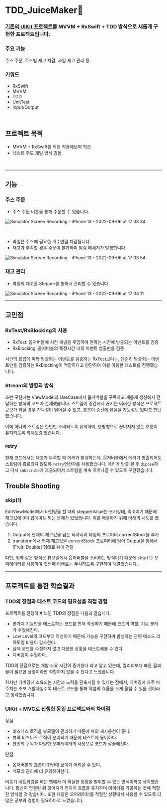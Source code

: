 # TDD_JuiceMaker🥤
### [기존의 UIKit 프로젝트](https://github.com/horeng2/3.ios-juice-maker)를 MVVM + RxSwift + TDD 방식으로 새롭게 구현한 프로젝트입니다.
### 주요 기능 
주스 주문, 주스별 재고 차감, 과일 재고 관리 등

### 키워드
- RxSwift
- MVVM
- TDD
- UnitTest
- Input/Output
<br/>

## 프로젝트 목적
- MVVM + RxSwift를 직접 적용해보며 학습
- 테스트 주도 개발 방식 경험
<br/>

---

## 기능
### 주스 주문
- 주스 주문 버튼을 통해 주문할 수 있습니다.

![Simulator Screen Recording - iPhone 13 - 2022-09-06 at 17 03 34](https://user-images.githubusercontent.com/87305744/188597359-3287e74f-da00-4be0-b70c-a9ddd1b59c28.gif)

<br/>

- 과일은 주스에 필요한 개수만큼 차감됩니다.
- 재고가 부족할 경우 주문이 불가하며 알림 메세지가 발생합니다.

![Simulator Screen Recording - iPhone 13 - 2022-09-06 at 17 03 54](https://user-images.githubusercontent.com/87305744/188597700-ca4a67c6-a74a-4646-8ff8-a5a759265a6a.gif)


### 재고 관리
- 과일의 재고를 Stepper를 통해서 관리할 수 있습니다.

![Simulator Screen Recording - iPhone 13 - 2022-09-06 at 17 04 11](https://user-images.githubusercontent.com/87305744/188597738-4b4a67c4-f27f-49c2-86ce-bbfaef9dfcec.gif)

---

## 고민점
### RxTest/RxBlocking의 사용
- RxTest: 옵저버블에 시간 개념을 주입하여 원하는 시간에 방출되는 이벤트를 검증
- RxBlocking: 옵저버블의 특정시간 내의 이벤트 방출만을 검증

시간의 흐름에 따라 방출되는 이벤트를 검증하는 RxTest보다는, 단순히 방출되는 이벤트만을 검증하는 RxBlocking이 적합하다고 판단하여 이를 이용한 테스트를 진행했습니다.
<br/>

### Stream의 방향과 방식
초반 구현에는 ViewModel과 UseCase에서 옵저버블을 구독하고 새롭게 생성해서 전달하는 방식의 코드가 존재했습니다. 스트림이 중간에서 끊기는 이러한 방식은 프로젝트 규모가 커질 경우 가독성이 떨어질 수 있고, 흐름이 중간에 유실될 가능성도 있다고 판단했습니다. 

이에 하나의 스트림은 한번만 소비되도록 유의하며, 한방향으로 끊어지지 않는 흐름이 유지되도록 리팩토링 했습니다.
<br/>

### retry
현재 코드에서는 재고가 부족할 때 에러가 발생하는데, 옵저버블에서 에러가 방출되어도 스트림이 종료되지 않도록 `retry`연산자를 사용했습니다. 에러가 방출 된 후 `dipose`하고 다시 `subscribe`가 호출되어서 스트림을 계속 이어나갈 수 있도록 구현했습니다.
<br/>

## Trouble Shooting
### skip(1)
EditViewModel에서 바인딩을 할 때의 stepperValue는 초기상태, 즉 0이기 때문에 재고값에 0이 업데이트 되는 문제가 있었습니다.
이를 해결하기 위해 아래의 시도를 했습니다.

1. Output에 현재의 재고값을 담는 딕셔너리 타입의 프로퍼티 currentStock을 추가
2. transform에서 현재 재고값을 currentStock 프로퍼티에 담아 Output을 통해서 [Fruit: Double] 형태로 뷰에 전달
    
다만, 위와 같은 방식은 뷰모델에서 옵저버블을 소비하는 방식이기 때문에 `skip(1)` 오퍼레이터를 사용하여 첫번째 이벤트는 무시하도록 구현하여 해결했습니다.

---

## 프로젝트를 통한 학습결과
### TDD의 장점과 테스트 코드의 필요성을 직접 경험
프로젝트를 진행하며 느낀 TDD의 장점은 다음과 같습니다.
- 한가지 기능만을 테스트하는 코드를 먼저 작성하기 때문에 코드의 역할, 기능 분리가 수월해진다.
- Low Level의 코드부터 작성하기 때문에 기능을 구현하며 발생하는 관련 메소드 리팩토링 비용이 감소한다.
- 실제 코드를 수정하지 않고 다양한 상황을 테스트해볼 수 있다.
- 디버깅이 수월하다.

TDD의 단점으로는 개발 소요 시간이 증가한다 라고 알고 있는데, 퀄리티보다 빠른 결과물이 필요한 상황이라면 적합하지 않을 수 있다고 느꼈습니다.

하지만 디버깅에 소요되는 시간과 노력을 단축시킬 수 있다는 점에서, 디버깅에 자주 마주치는 초보 개발자일수록 테스트 코드를 통해 작업의 효율을 크게 올릴 수 있을 것이라고 생각했습니다.
<br/>

### UIKit + MVC로 진행한 동일 프로젝트와의 차이점 
장점
- 비즈니스 로직을 뷰모델이 관리하기 때문에 뷰의 재사용성이 좋다.
- 뷰와 비즈니스 로직이 분리되기 때문에 테스트에 용이하다.
- 한번의 구독과 다양한 오퍼레이터의 사용으로 코드가 깔끔해진다.

단점
- 옵저버블의 흐름이 한번에 보이기 어려울 수 있다.
- 메모리 관리에 더 유의해야한다.

비동기 네트워킹을 하는 앱에서 더 확실한 장점을 발휘할 수 있는 방식이라고 생각했습니다. 통신이 연결된 뒤 끊어지기 전까지 흐름을 유지하며 데이터를 가공하는 것에 적합한 방식일 것 같습니다.
또한 다양한 오퍼레이터를 적절한 상황에서 사용할 수 있도록 더 많은 공부와 경험이 필요하다고 느꼈습니다. 
